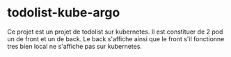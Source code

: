 # todolist-kube-argo

Ce projet est un projet de todolist sur kubernetes. Il est constituer de 2 pod un de front et un de back. 
Le back s'affiche ainsi que  le front s'il fonctionne tres bien local ne s'affiche pas sur kubernetes.
